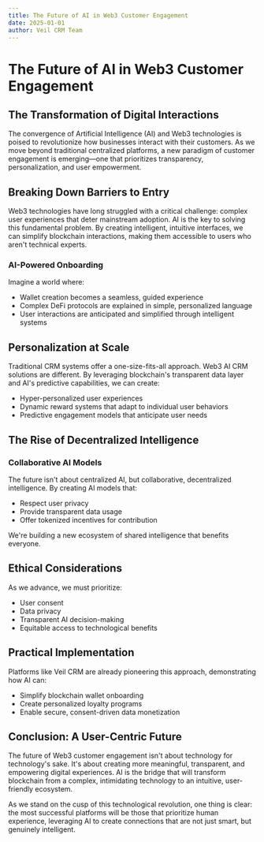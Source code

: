 ```yaml
---
title: The Future of AI in Web3 Customer Engagement
date: 2025-01-01
author: Veil CRM Team
---
```


# The Future of AI in Web3 Customer Engagement

## The Transformation of Digital Interactions

The convergence of Artificial Intelligence (AI) and Web3 technologies is poised to revolutionize how businesses interact with their customers. As we move beyond traditional centralized platforms, a new paradigm of customer engagement is emerging—one that prioritizes transparency, personalization, and user empowerment.

## Breaking Down Barriers to Entry

Web3 technologies have long struggled with a critical challenge: complex user experiences that deter mainstream adoption. AI is the key to solving this fundamental problem. By creating intelligent, intuitive interfaces, we can simplify blockchain interactions, making them accessible to users who aren't technical experts.

### AI-Powered Onboarding
Imagine a world where:
- Wallet creation becomes a seamless, guided experience
- Complex DeFi protocols are explained in simple, personalized language
- User interactions are anticipated and simplified through intelligent systems

## Personalization at Scale

Traditional CRM systems offer a one-size-fits-all approach. Web3 AI CRM solutions are different. By leveraging blockchain's transparent data layer and AI's predictive capabilities, we can create:

- Hyper-personalized user experiences
- Dynamic reward systems that adapt to individual user behaviors
- Predictive engagement models that anticipate user needs

## The Rise of Decentralized Intelligence

### Collaborative AI Models
The future isn't about centralized AI, but collaborative, decentralized intelligence. By creating AI models that:
- Respect user privacy
- Provide transparent data usage
- Offer tokenized incentives for contribution

We're building a new ecosystem of shared intelligence that benefits everyone.

## Ethical Considerations

As we advance, we must prioritize:
- User consent
- Data privacy
- Transparent AI decision-making
- Equitable access to technological benefits

## Practical Implementation

Platforms like Veil CRM are already pioneering this approach, demonstrating how AI can:
- Simplify blockchain wallet onboarding
- Create personalized loyalty programs
- Enable secure, consent-driven data monetization

## Conclusion: A User-Centric Future

The future of Web3 customer engagement isn't about technology for technology's sake. It's about creating more meaningful, transparent, and empowering digital experiences. AI is the bridge that will transform blockchain from a complex, intimidating technology to an intuitive, user-friendly ecosystem.

As we stand on the cusp of this technological revolution, one thing is clear: the most successful platforms will be those that prioritize human experience, leveraging AI to create connections that are not just smart, but genuinely intelligent.
